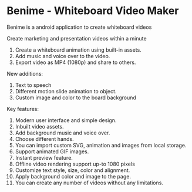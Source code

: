 # Benime - Whiteboard Video Maker
Benime is a android application to create whiteboard videos

Create marketing and presentation videos within a minute
1. Create a whiteboard animation using built-in assets.
2. Add music and voice over to the video.
3. Export video as MP4 (1080p) and share to others.

New additions:
1. Text to speech
2. Different motion slide animation to object.
3. Custom image and color to the board background

Key features:
1. Modern user interface and simple design.
2. Inbuilt video assets.
3. Add background music and voice over.
4. Choose different hands.
5. You can import custom SVG, animation and images from local storage.
6. Support animated GIF images.
7. Instant preview feature.
8. Offline video rendering support up-to 1080 pixels
9. Customize text style, size, color and alignment.
10. Apply background color and image to the page.
11. You can create any number of videos without any limitations.

